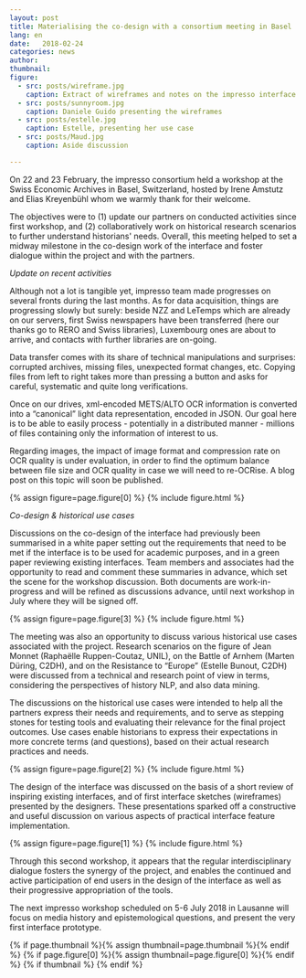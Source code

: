 ```yaml
---
layout: post
title: Materialising the co-design with a consortium meeting in Basel
lang: en
date:   2018-02-24
categories: news
author:
thumbnail: 
figure:
  - src: posts/wireframe.jpg
    caption: Extract of wireframes and notes on the impresso interface
  - src: posts/sunnyroom.jpg
    caption: Daniele Guido presenting the wireframes
  - src: posts/estelle.jpg
    caption: Estelle, presenting her use case
  - src: posts/Maud.jpg
    caption: Aside discussion  

---
```

On 22 and 23 February, the impresso consortium held a workshop at the Swiss Economic Archives in Basel, Switzerland, hosted by Irene Amstutz and Elias Kreyenbühl whom we warmly thank for their welcome.

<!-- more -->

The objectives were to (1) update our partners on conducted activities since first workshop, and (2) collaboratively work on historical research scenarios to further understand historians' needs. Overall, this meeting helped to set a midway milestone in the co-design work of the interface and foster dialogue within the project and with the partners.

*Update on recent activities*

Although not a lot is tangible yet, impresso team made progresses on several fronts during the last months. As for data acquisition, things are progressing slowly but surely: beside NZZ and LeTemps which are already on our servers, first Swiss newspapers have been transferred (here our thanks go to RERO and Swiss libraries), Luxembourg ones are about to arrive, and contacts with further libraries are on-going.

Data transfer comes with its share of technical manipulations and surprises: corrupted archives, missing files, unexpected format changes, etc. Copying files from left to right takes more than pressing a button and asks for careful, systematic and quite long verifications.

Once on our drives, xml-encoded METS/ALTO OCR information is converted into a “canonical” light data representation, encoded in JSON. Our goal here is to be able to easily process - potentially in a distributed manner - millions of files containing only the information of interest to us.

Regarding images, the impact of image format and compression rate on OCR quality is under evaluation, in order to find the optimum balance between file size and OCR quality in case we will need to re-OCRise. A blog post on this topic will soon be published.  


{% assign figure=page.figure[0] %}
{% include figure.html %}


*Co-design & historical use cases*

Discussions on the co-design of the interface had previously been summarised in a white paper setting out the requirements that need to be met if the interface is to be used for academic purposes, and in a green paper reviewing existing interfaces. Team members and associates had the opportunity to read and comment these summaries in advance, which set the scene for the workshop discussion. Both documents are work-in-progress and will be refined as discussions advance, until next workshop in July where they will be signed off.

{% assign figure=page.figure[3] %}
{% include figure.html %}

The meeting was also an opportunity to discuss various historical use cases associated with the project. Research scenarios on the figure of Jean Monnet (Raphaëlle Ruppen-Coutaz, UNIL), on the Battle of Arnhem (Marten Düring, C2DH), and on the Resistance to “Europe” (Estelle Bunout, C2DH) were discussed from a technical and research point of view in terms, considering the perspectives of history NLP, and also data mining.

The discussions on the historical use cases were intended to help all the partners express their needs and requirements, and to serve as stepping stones for testing tools and evaluating their relevance for the final project outcomes. Use cases enable historians to express their expectations in more concrete terms (and questions), based on their actual research practices and needs.

{% assign figure=page.figure[2] %}
{% include figure.html %}

The design of the interface was discussed on the basis  of a short review of inspiring existing interfaces, and  of first interface sketches (wireframes) presented by the designers. These presentations sparked off a constructive and useful discussion on various aspects of practical interface feature implementation.  

{% assign figure=page.figure[1] %}
{% include figure.html %}

Through this second workshop, it appears that the regular interdisciplinary dialogue fosters the synergy of the project, and enables the continued and active participation of end users in the design of the interface as well as their progressive appropriation of the tools.

The next impresso workshop scheduled on 5-6 July 2018 in Lausanne will focus on media history and epistemological questions, and present the very first interface prototype.


{% if page.thumbnail %}{% assign thumbnail=page.thumbnail %}{% endif %}
{% if page.figure[0] %}{% assign thumbnail=page.figure[0] %}{% endif %}
{% if thumbnail %}
  <meta property="og:image" content="{{ thumbnail.src }}">
{% endif %}
